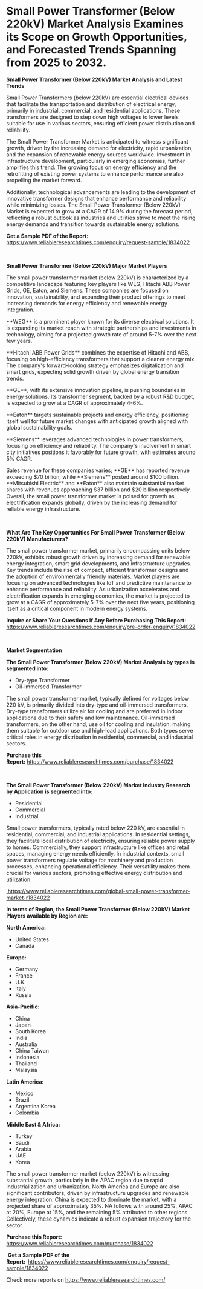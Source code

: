 <p><h1>Small Power Transformer (Below 220kV) Market Analysis Examines its Scope on Growth Opportunities, and Forecasted Trends Spanning from 2025 to 2032.</h1></p><p><strong>Small Power Transformer (Below 220kV) Market Analysis and Latest Trends</strong></p>
<p><p>Small Power Transformers (below 220kV) are essential electrical devices that facilitate the transportation and distribution of electrical energy, primarily in industrial, commercial, and residential applications. These transformers are designed to step down high voltages to lower levels suitable for use in various sectors, ensuring efficient power distribution and reliability.</p><p>The Small Power Transformer Market is anticipated to witness significant growth, driven by the increasing demand for electricity, rapid urbanization, and the expansion of renewable energy sources worldwide. Investment in infrastructure development, particularly in emerging economies, further amplifies this trend. The growing focus on energy efficiency and the retrofitting of existing power systems to enhance performance are also propelling the market forward.</p><p>Additionally, technological advancements are leading to the development of innovative transformer designs that enhance performance and reliability while minimizing losses. The Small Power Transformer (Below 220kV) Market is expected to grow at a CAGR of 14.9% during the forecast period, reflecting a robust outlook as industries and utilities strive to meet the rising energy demands and transition towards sustainable energy solutions.</p></p>
<p><strong>Get a Sample PDF of the Report:&nbsp;</strong> <a href="https://www.reliableresearchtimes.com/enquiry/request-sample/1834022?utm_campaign=3518&utm_medium=2&utm_source=Github&utm_content=ia&utm_term=07042025&utm_id=small-power-transformer-below-220kv">https://www.reliableresearchtimes.com/enquiry/request-sample/1834022</a></p>
<p>&nbsp;</p>
<p><strong>Small Power Transformer (Below 220kV) Major Market Players</strong></p>
<p><p>The small power transformer market (below 220kV) is characterized by a competitive landscape featuring key players like WEG, Hitachi ABB Power Grids, GE, Eaton, and Siemens. These companies are focused on innovation, sustainability, and expanding their product offerings to meet increasing demands for energy efficiency and renewable energy integration.</p><p>**WEG** is a prominent player known for its diverse electrical solutions. It is expanding its market reach with strategic partnerships and investments in technology, aiming for a projected growth rate of around 5-7% over the next few years.</p><p>**Hitachi ABB Power Grids** combines the expertise of Hitachi and ABB, focusing on high-efficiency transformers that support a cleaner energy mix. The company's forward-looking strategy emphasizes digitalization and smart grids, expecting solid growth driven by global energy transition trends.</p><p>**GE**, with its extensive innovation pipeline, is pushing boundaries in energy solutions. Its transformer segment, backed by a robust R&D budget, is expected to grow at a CAGR of approximately 4-6%. </p><p>**Eaton** targets sustainable projects and energy efficiency, positioning itself well for future market changes with anticipated growth aligned with global sustainability goals.</p><p>**Siemens** leverages advanced technologies in power transformers, focusing on efficiency and reliability. The company's involvement in smart city initiatives positions it favorably for future growth, with estimates around 5% CAGR.</p><p>Sales revenue for these companies varies; **GE** has reported revenue exceeding $70 billion, while **Siemens** posted around $100 billion. **Mitsubishi Electric** and **Eaton** also maintain substantial market shares with revenues approaching $37 billion and $20 billion respectively. Overall, the small power transformer market is poised for growth as electrification expands globally, driven by the increasing demand for reliable energy infrastructure.</p></p>
<p>&nbsp;</p>
<p><strong>What Are The Key Opportunities For Small Power Transformer (Below 220kV) Manufacturers?</strong></p>
<p><p>The small power transformer market, primarily encompassing units below 220kV, exhibits robust growth driven by increasing demand for renewable energy integration, smart grid developments, and infrastructure upgrades. Key trends include the rise of compact, efficient transformer designs and the adoption of environmentally friendly materials. Market players are focusing on advanced technologies like IoT and predictive maintenance to enhance performance and reliability. As urbanization accelerates and electrification expands in emerging economies, the market is projected to grow at a CAGR of approximately 5-7% over the next five years, positioning itself as a critical component in modern energy systems.</p></p>
<p><strong>Inquire or Share Your Questions If Any Before Purchasing This Report:</strong> <a href="https://www.reliableresearchtimes.com/enquiry/pre-order-enquiry/1834022?utm_campaign=3518&utm_medium=2&utm_source=Github&utm_content=ia&utm_term=07042025&utm_id=small-power-transformer-below-220kv">https://www.reliableresearchtimes.com/enquiry/pre-order-enquiry/1834022</a></p>
<p>&nbsp;</p>
<p><strong>Market Segmentation</strong></p>
<p><strong>The Small Power Transformer (Below 220kV) Market Analysis by types is segmented into:</strong></p>
<p><ul><li>Dry-type Transformer</li><li>Oil-immersed Transformer</li></ul></p>
<p><p>The small power transformer market, typically defined for voltages below 220 kV, is primarily divided into dry-type and oil-immersed transformers. Dry-type transformers utilize air for cooling and are preferred in indoor applications due to their safety and low maintenance. Oil-immersed transformers, on the other hand, use oil for cooling and insulation, making them suitable for outdoor use and high-load applications. Both types serve critical roles in energy distribution in residential, commercial, and industrial sectors.</p></p>
<p><strong>Purchase this Report:&nbsp;</strong><a href="https://www.reliableresearchtimes.com/purchase/1834022?utm_campaign=3518&utm_medium=2&utm_source=Github&utm_content=ia&utm_term=07042025&utm_id=small-power-transformer-below-220kv">https://www.reliableresearchtimes.com/purchase/1834022</a></p>
<p>&nbsp;</p>
<p><strong>The Small Power Transformer (Below 220kV) Market Industry Research by Application is segmented into:</strong></p>
<p><ul><li>Residential</li><li>Commercial</li><li>Industrial</li></ul></p>
<p><p>Small power transformers, typically rated below 220 kV, are essential in residential, commercial, and industrial applications. In residential settings, they facilitate local distribution of electricity, ensuring reliable power supply to homes. Commercially, they support infrastructure like offices and retail spaces, managing energy needs efficiently. In industrial contexts, small power transformers regulate voltage for machinery and production processes, enhancing operational efficiency. Their versatility makes them crucial for various sectors, promoting effective energy distribution and utilization.</p></p>
<p><a href="https://www.reliableresearchtimes.com/global-small-power-transformer-market-r1834022?utm_campaign=3518&utm_medium=2&utm_source=Github&utm_content=ia&utm_term=07042025&utm_id=small-power-transformer-below-220kv">&nbsp;https://www.reliableresearchtimes.com/global-small-power-transformer-market-r1834022</a></p>
<p><strong>In terms of Region, the Small Power Transformer (Below 220kV) Market Players available by Region are:</strong></p>
<p>
    <p> <strong> North America: </strong>
        <ul>
            <li>United States</li>
            <li>Canada</li>
        </ul>
        </p> 
    <p> <strong> Europe: </strong>
        <ul>
            <li>Germany</li>
            <li>France</li>
            <li>U.K.</li>
            <li>Italy</li>
            <li>Russia</li>
        </ul>
        </p> 
    <p> <strong> Asia-Pacific: </strong>
        <ul>
            <li>China</li>
            <li>Japan</li>
            <li>South Korea</li>
            <li>India</li>
            <li>Australia</li>
            <li>China Taiwan</li>
            <li>Indonesia</li>
            <li>Thailand</li>
            <li>Malaysia</li>
        </ul>
        </p> 
    <p> <strong> Latin America: </strong>
        <ul>
            <li>Mexico</li>
            <li>Brazil</li>
            <li>Argentina Korea</li>
            <li>Colombia</li>
        </ul>
        </p> 
    <p> <strong> Middle East & Africa: </strong>
        <ul>
            <li>Turkey</li>
            <li>Saudi</li>
            <li>Arabia</li>
            <li>UAE</li>
            <li>Korea</li>
        </ul>
    </p>
    </p>
<p><p>The small power transformer market (below 220kV) is witnessing substantial growth, particularly in the APAC region due to rapid industrialization and urbanization. North America and Europe are also significant contributors, driven by infrastructure upgrades and renewable energy integration. China is expected to dominate the market, with a projected share of approximately 35%. NA follows with around 25%, APAC at 20%, Europe at 15%, and the remaining 5% attributed to other regions. Collectively, these dynamics indicate a robust expansion trajectory for the sector.</p></p>
<p><strong>Purchase this Report: </strong><a href="https://www.reliableresearchtimes.com/purchase/1834022?utm_campaign=3518&utm_medium=2&utm_source=Github&utm_content=ia&utm_term=07042025&utm_id=small-power-transformer-below-220kv">https://www.reliableresearchtimes.com/purchase/1834022</a></p>
<p>&nbsp;<strong>Get a Sample PDF of the Report:&nbsp;&nbsp;</strong><a href="https://www.reliableresearchtimes.com/enquiry/request-sample/1834022?utm_campaign=3518&utm_medium=2&utm_source=Github&utm_content=ia&utm_term=07042025&utm_id=small-power-transformer-below-220kv">https://www.reliableresearchtimes.com/enquiry/request-sample/1834022</a></p>
<p><strong></strong></p>
<p>Check more reports on <a href="https://www.reliableresearchtimes.com/?utm_campaign=3518&utm_medium=2&utm_source=Github&utm_content=ia&utm_term=07042025&utm_id=small-power-transformer-below-220kv">https://www.reliableresearchtimes.com/</a></p>